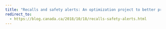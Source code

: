 ```yaml
---
title: "Recalls and safety alerts: An optimization project to better protect Canadians"
redirect_to:
  - https://blog.canada.ca/2018/10/18/recalls-safety-alerts.html
---
```

